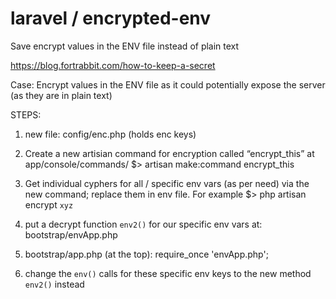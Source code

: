 # laravel / encrypted-env
Save encrypt values in the ENV file instead of plain text


https://blog.fortrabbit.com/how-to-keep-a-secret

Case:
Encrypt values in the ENV file as it could potentially expose the server (as they are in plain text)

STEPS:
1. new file: config/enc.php (holds enc keys)
2. Create a new artisian command for encryption called “encrypt_this” at
app/console/commands/ 
$> artisan make:command encrypt_this

3. Get individual cyphers for all / specific env vars (as per need) via the new command; replace them in env file. For example 
$> php artisan encrypt `xyz`

4. put a decrypt function `env2()` for our specific env vars at:
bootstrap/envApp.php 

5. bootstrap/app.php (at the top): 
require_once  'envApp.php';

6. change the `env()` calls for these specific env keys to the new method `env2()` instead  

